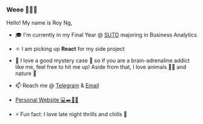 ### Weee 👋😊🍰

Hello! My name is Roy Ng, 

- 🎓 I'm currently in my Final Year @ [SUTD](https://www.sutd.edu.sg/) majoring in Business Analytics

- ⚛️ I am picking up **React** for my side project

- 💬 I love a good mystery case 🔎 so if you are a brain-adrenaline addict like me, feel free to hit me up! 
  Aside from that, I love animals 🐢😺 and nature 🌱
  
- 📫 Reach me @ <a href="https://t.me/Banila97">Telegram</a> & <a href="mailto:royng34@gmail.com">Email</a>

- [Personal Website 💻✒️📄🌟](https://royngjd.me/)

- ⚡ Fun fact: I love late night thrills and chills 👻

